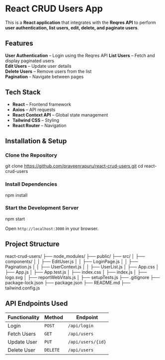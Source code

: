 #  React CRUD Users App

This is a **React application** that integrates with the **Reqres API** to perform **user authentication, list users, edit, delete, and paginate users**.

## Features

 **User Authentication** – Login using the Reqres API
 **List Users** – Fetch and display paginated users  
 **Edit Users** – Update user details  
 **Delete Users** – Remove users from the list  
 **Pagination** – Navigate between pages  

## Tech Stack

- **React** – Frontend framework  
- **Axios** – API requests  
- **React Context API** – Global state management  
- **Tailwind CSS** – Styling  
- **React Router** – Navigation  

## Installation & Setup

### Clone the Repository

git clone https://github.com/praveenrapuru/react-crud-users.git
cd react-crud-users

### Install Dependencies

npm install

### Start the Development Server

npm start   

Open `http://localhost:3000` in your browser.

##  Project Structure
react-crud-users/
├── node_modules/
├── public/
├── src/
│   ├── components/
│   │   ├── EditUser.js
│   │   ├── LoginPage.js
│   │   ├── Pagination.js
│   │   ├── UserContext.js
│   │   ├── UserList.js
│   ├── App.css
│   ├── App.js
│   ├── App.test.js
│   ├── index.css
│   ├── index.js
│   ├── logo.svg
│   ├── reportWebVitals.js
│   ├── setupTests.js
├── .gitignore
├── package-lock.json
├── package.json
├── README.md
├── tailwind.config.js


## API Endpoints Used

| Functionality  |  Method  | Endpoint 
|----------------|----------|----------
| Login          | `POST`   | `/api/login` 
| Fetch Users    | `GET`    | `/api/users`
| Update User    | `PUT`    | `/api/users/{id}` 
| Delete User    | `DELETE` | `/api/users`